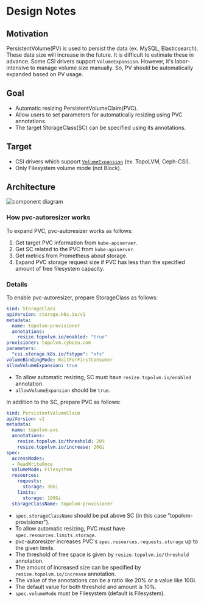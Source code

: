 # Design Notes


## Motivation

PersistentVolume(PV) is used to persist the data (ex. MySQL, Elasticsearch).
These data size will increase in the future.
It is difficult to estimate these in advance.
Some CSI drivers support `VolumeExpansion`. However, it's labor-intensive to manage volume size manually.
So, PV should be automatically expanded based on PV usage.

## Goal

- Automatic resizing PersistentVolumeClaim(PVC).
- Allow users to set parameters for automatically resizing using PVC annotations.
- The target StorageClass(SC) can be specified using its annotations.

## Target

- CSI drivers which support [`VolumeExpansion`](https://kubernetes.io/docs/concepts/storage/persistent-volumes/#csi-volume-expansion) (ex. TopoLVM, Ceph-CSI).
- Only Filesystem volume mode (not Block).

## Architecture

![component diagram](http://www.plantuml.com/plantuml/svg/TP8_QyCm4CLtVOh3dHtedycK4iZKfGG2MKg7YtrnH6NBw4v9qvBlNicHOtNeOk6xz-v-p_AI1PtupgZUDWHluV6Z0Du__OuCoGVS6TqUP6SyXNA3WZjaWerOXosbxfcCiITrKUecm44pkICvG8OYJYjlfI8R2d6RergmRmt1SAn7mveSQnRgPMkDxsXbK7V1bpRb5huw4b4GCi_2Yvg5w8E4M7ydgB2hp6eJLUk8-iosThOZEP3d33lhrwmRfwUagyqhN5zd29MDWD8FvGkapmjGGHkEq7MwPXNZFvUDFVLbZbl1_MBK2RfuhBShLba_3Otk2fuMG5y3zWrmkgGQ1wordFzQ3Eqbc7As2eh7HGu4TZzEaNnCaJ33pYny1IUK-X3Pr5mD2wPVfPgmZkEDAludwiELO1CY1aaPKwabzOtlp2y0)

### How pvc-autoresizer works

To expand PVC, pvc-autoresizer works as follows:

1. Get target PVC information from `kube-apiserver`.
2. Get SC related to the PVC from `kube-apiserver`.
3. Get metrics from Prometheus about storage.
4. Expand PVC storage request size if PVC has less than the specified amount of free filesystem capacity. 

### Details

To enable pvc-autoresizer, prepare StorageClass as follows:

```yaml
kind: StorageClass
apiVersion: storage.k8s.io/v1
metadata:
  name: topolvm-provisioner
  annotations:
    resize.topolvm.io/enabled: "true" 
provisioner: topolvm.cybozu.com
parameters:
  "csi.storage.k8s.io/fstype": "xfs"
volumeBindingMode: WaitForFirstConsumer
allowVolumeExpansion: true
```

- To allow automatic resizing, SC must have `resize.topolvm.io/enabled` annotation. 
- `allowVolumeExpansion` should be `true`.

In addition to the SC, prepare PVC as follows:

```yaml
kind: PersistentVolumeClaim
apiVersion: v1
metadata:
  name: topolvm-pvc
  annotations:
    resize.topolvm.io/threshold: 20%
    resize.topolvm.io/increase: 20Gi
spec:
  accessModes:
  - ReadWriteOnce
  volumeMode: Filesystem
  resources:
    requests:
      storage: 30Gi
    limits:
      storage: 100Gi
  storageClassName: topolvm-provisioner
```

- `spec.storageClassName` should be put above SC (in this case "topolvm-provisioner").
- To allow automatic resizing, PVC must have `spec.resources.limits.storage`.
- pvc-autoresizer increases PVC's `spec.resources.requests.storage` up to the given limits.
- The threshold of free space is given by `resize.topolvm.io/threshold` annotation.
- The amount of increased size can be specified by `resize.topolvm.io/increase` annotation.
- The value of the annotations can be a ratio like 20% or a value like 10Gi.
- The default value for both threshold and amount is 10%.
- `spec.volumeMode` must be Filesystem (default is Filesystem).
